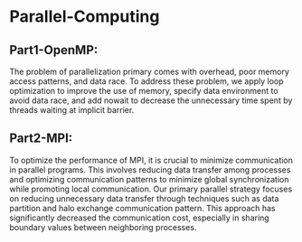 # Parallel-Computing


## Part1-OpenMP:
The problem of parallelization primary comes with overhead, poor memory access patterns, and data race. To address these problem, we apply loop optimization to improve the use of memory, specify data environment to avoid data race, and add nowait to decrease the unnecessary time spent by threads waiting at implicit barrier.

## Part2-MPI:

To optimize the performance of MPI, it is crucial to minimize communication in parallel programs. This involves reducing data transfer among processes and optimizing communication patterns to minimize global synchronization while promoting local communication.
Our primary parallel strategy focuses on reducing unnecessary data transfer through techniques such as data partition and halo exchange communication pattern. This approach has significantly decreased the communication cost, especially in sharing boundary values between neighboring processes.
